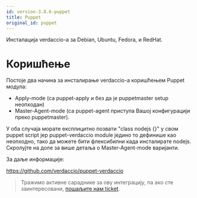 ```yaml
---
id: version-3.8.6-puppet
title: Puppet
original_id: puppet
---
```

Инсталација verdaccio-а за Debian, Ubuntu, Fedora, и RedHat.

# Коришћење

Постоје два начина за инсталирање verdaccio-а коришћењем Puppet модула:

* Apply-mode (са puppet-apply и без да је puppetmaster setup неопходан)
* Master-Agent-mode (са puppet-agent приступа Вашој конфигурацији преко puppetmaster).

У оба случаја морате експлицитно позвати "class nodejs {}" у свом puppet script јер puppet-verdaccio module једино то дефинише као неопходно, тако да можете бити флексибилни када инсталирате nodejs. Скролујте на доле за више детаља о Master-Agent-mode варијанти.

За даље информације:

<https://github.com/verdaccio/puppet-verdaccio>

> Тражимо активне сараднике за ову интеграцију, па ако сте заинтересовани, [пошаљите нам ticket](https://github.com/verdaccio/puppet-verdaccio/issues/11).